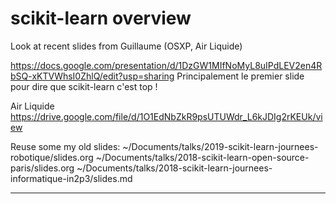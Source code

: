# scikit-learn overview

Look at recent slides from Guillaume (OSXP, Air Liquide)

https://docs.google.com/presentation/d/1DzGW1MIfNoMyL8uIPdLEV2en4RbSQ-xKTVWhsI0ZhlQ/edit?usp=sharing
Principalement le premier slide pour dire que scikit-learn c'est top !

Air Liquide
https://drive.google.com/file/d/1O1EdNbZkR9psUTUWdr_L6kJDIg2rKEUk/view

Reuse some my old slides:
~/Documents/talks/2019-scikit-learn-journees-robotique/slides.org
~/Documents/talks/2018-scikit-learn-open-source-paris/slides.org
~/Documents/talks/2018-scikit-learn-journees-informatique-in2p3/slides.md

---

